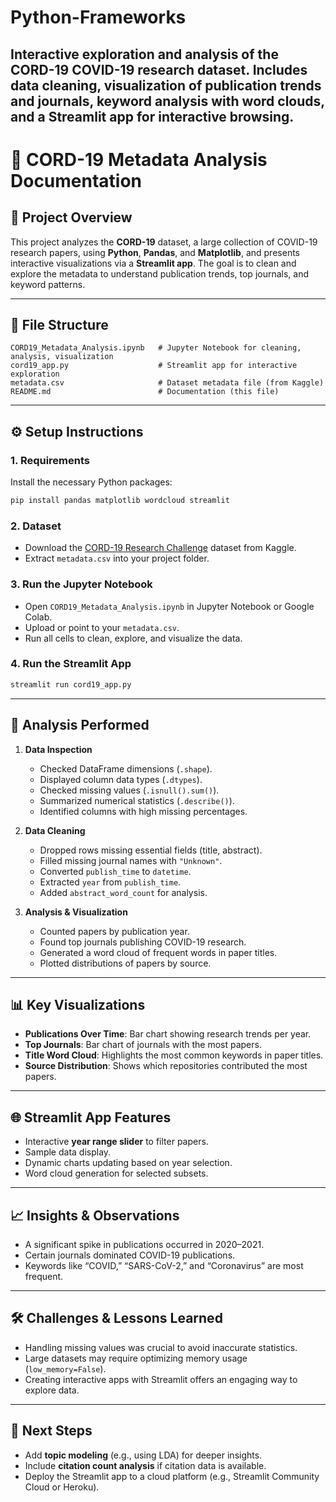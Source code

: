 # Python-Frameworks
Interactive exploration and analysis of the CORD-19 COVID-19 research dataset. Includes data cleaning, visualization of publication trends and journals, keyword analysis with word clouds, and a Streamlit app for interactive browsing.
---

# 📑 **CORD-19 Metadata Analysis Documentation**

## 📘 **Project Overview**

This project analyzes the **CORD-19** dataset, a large collection of COVID-19 research papers, using **Python**, **Pandas**, and **Matplotlib**, and presents interactive visualizations via a **Streamlit app**.
The goal is to clean and explore the metadata to understand publication trends, top journals, and keyword patterns.

---

## 📂 **File Structure**

```
CORD19_Metadata_Analysis.ipynb   # Jupyter Notebook for cleaning, analysis, visualization
cord19_app.py                    # Streamlit app for interactive exploration
metadata.csv                     # Dataset metadata file (from Kaggle)
README.md                        # Documentation (this file)
```

---

## ⚙ **Setup Instructions**

### 1. **Requirements**

Install the necessary Python packages:

```bash
pip install pandas matplotlib wordcloud streamlit
```

### 2. **Dataset**

* Download the [CORD-19 Research Challenge](https://www.kaggle.com/allen-institute-for-ai/CORD-19-research-challenge) dataset from Kaggle.
* Extract `metadata.csv` into your project folder.

### 3. **Run the Jupyter Notebook**

* Open `CORD19_Metadata_Analysis.ipynb` in Jupyter Notebook or Google Colab.
* Upload or point to your `metadata.csv`.
* Run all cells to clean, explore, and visualize the data.

### 4. **Run the Streamlit App**

```bash
streamlit run cord19_app.py
```

---

## 🔎 **Analysis Performed**

1. **Data Inspection**

   * Checked DataFrame dimensions (`.shape`).
   * Displayed column data types (`.dtypes`).
   * Checked missing values (`.isnull().sum()`).
   * Summarized numerical statistics (`.describe()`).
   * Identified columns with high missing percentages.

2. **Data Cleaning**

   * Dropped rows missing essential fields (title, abstract).
   * Filled missing journal names with `"Unknown"`.
   * Converted `publish_time` to `datetime`.
   * Extracted `year` from `publish_time`.
   * Added `abstract_word_count` for analysis.

3. **Analysis & Visualization**

   * Counted papers by publication year.
   * Found top journals publishing COVID-19 research.
   * Generated a word cloud of frequent words in paper titles.
   * Plotted distributions of papers by source.

---

## 📊 **Key Visualizations**

* **Publications Over Time**: Bar chart showing research trends per year.
* **Top Journals**: Bar chart of journals with the most papers.
* **Title Word Cloud**: Highlights the most common keywords in paper titles.
* **Source Distribution**: Shows which repositories contributed the most papers.

---

## 🌐 **Streamlit App Features**

* Interactive **year range slider** to filter papers.
* Sample data display.
* Dynamic charts updating based on year selection.
* Word cloud generation for selected subsets.

---

## 📈 **Insights & Observations**

* A significant spike in publications occurred in 2020–2021.
* Certain journals dominated COVID-19 publications.
* Keywords like “COVID,” “SARS-CoV-2,” and “Coronavirus” are most frequent.

---

## 🛠 **Challenges & Lessons Learned**

* Handling missing values was crucial to avoid inaccurate statistics.
* Large datasets may require optimizing memory usage (`low_memory=False`).
* Creating interactive apps with Streamlit offers an engaging way to explore data.

---

## 🚀 **Next Steps**

* Add **topic modeling** (e.g., using LDA) for deeper insights.
* Include **citation count analysis** if citation data is available.
* Deploy the Streamlit app to a cloud platform (e.g., Streamlit Community Cloud or Heroku).


